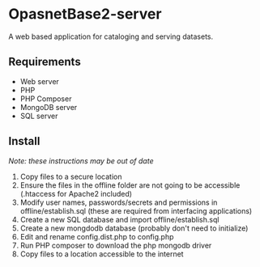 # OpasnetBase2-server

A web based application for cataloging and serving datasets. 

## Requirements
 - Web server
 - PHP
 - PHP Composer
 - MongoDB server
 - SQL server
 
## Install

*Note: these instructions may be out of date*
1. Copy files to a secure location
2. Ensure the files in the offline folder are not going to be accessible (.htaccess for Apache2 included)
3. Modify user names, passwords/secrets and permissions in offline/establish.sql (these are required from interfacing applications)
4. Create a new SQL database and import offline/establish.sql
5. Create a new mongdodb database (probably don't need to initialize)
6. Edit and rename config.dist.php to config.php
7. Run PHP composer to download the php mongodb driver
8. Copy files to a location accessible to the internet